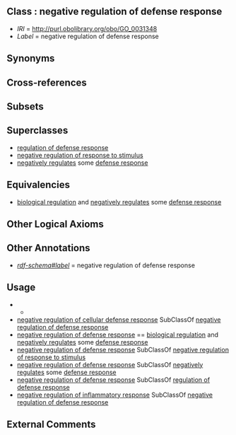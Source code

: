 
## Class : negative regulation of defense response

 * *IRI* = http://purl.obolibrary.org/obo/GO_0031348
 * *Label* = negative regulation of defense response

## Synonyms


## Cross-references


## Subsets


## Superclasses

 * [regulation of defense response](../../GO/47/GO_0031347.md)
 * [negative regulation of response to stimulus](../../GO/85/GO_0048585.md)
 * [negatively regulates](../../RO/12/RO_0002212.md) some [defense response](../../GO/52/GO_0006952.md)

## Equivalencies

 * [biological regulation](../../GO/07/GO_0065007.md) and [negatively regulates](../../RO/12/RO_0002212.md) some [defense response](../../GO/52/GO_0006952.md)

## Other Logical Axioms


## Other Annotations

 * *[rdf-schema#label](../../el/rdf-schema#label.md)* = negative regulation of defense response

## Usage

 * -
 * [negative regulation of cellular defense response](../../GO/45/GO_0051245.md) SubClassOf [negative regulation of defense response](../../GO/48/GO_0031348.md)
 * [negative regulation of defense response](../../GO/48/GO_0031348.md) == [biological regulation](../../GO/07/GO_0065007.md) and [negatively regulates](../../RO/12/RO_0002212.md) some [defense response](../../GO/52/GO_0006952.md)
 * [negative regulation of defense response](../../GO/48/GO_0031348.md) SubClassOf [negative regulation of response to stimulus](../../GO/85/GO_0048585.md)
 * [negative regulation of defense response](../../GO/48/GO_0031348.md) SubClassOf [negatively regulates](../../RO/12/RO_0002212.md) some [defense response](../../GO/52/GO_0006952.md)
 * [negative regulation of defense response](../../GO/48/GO_0031348.md) SubClassOf [regulation of defense response](../../GO/47/GO_0031347.md)
 * [negative regulation of inflammatory response](../../GO/28/GO_0050728.md) SubClassOf [negative regulation of defense response](../../GO/48/GO_0031348.md)

## External Comments

